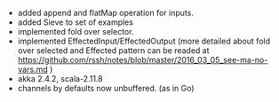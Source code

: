 
- added append and flatMap operation for inputs.
- added Sieve to set of examples
- implemented fold over selector. 
- implemented EffectedInput/EffectedOutput
 (more detailed about fold over selected and Effected pattern can
  be readed at https://github.com/rssh/notes/blob/master/2016_03_05_see-ma-no-vars.md )
- akka 2.4.2, scala-2.11.8
- channels by defaults now unbuffered. (as in Go)


